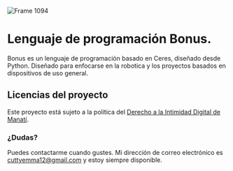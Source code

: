 ![Frame 1094](https://github.com/TornadoAzul/bonus/assets/40547556/3aba48fc-05de-414d-af48-d64193175eba)

# Lenguaje de programación Bonus.
Bonus es un lenguaje de programación basado en Ceres, diseñado desde Python. Diseñado para enfocarse en la robotica y los proyectos basados en dispositivos de uso general.

## Licencias del proyecto
Este proyecto está sujeto a la política del [Derecho a la Intimidad Digital de Manatí](https://github.com/TornadoAzul/intimidad-digital-manati).

### ¿Dudas?
Puedes contactarme cuando gustes. Mi dirección de correo electrónico es 
cuttyemma12@gmail.com y estoy siempre disponible.

